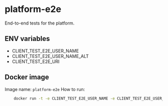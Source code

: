 # platform-e2e


End-to-end tests for the platform.

## ENV variables

* CLIENT_TEST_E2E_USER_NAME
* CLIENT_TEST_E2E_USER_NAME_ALT
* CLIENT_TEST_E2E_URI

## Docker image

Image name: `platform-e2e`
How to run:
```bash
    docker run -t -e CLIENT_TEST_E2E_USER_NAME -e CLIENT_TEST_E2E_USER_NAME_ALT -e CLIENT_TEST_E2E_URI make test

```
